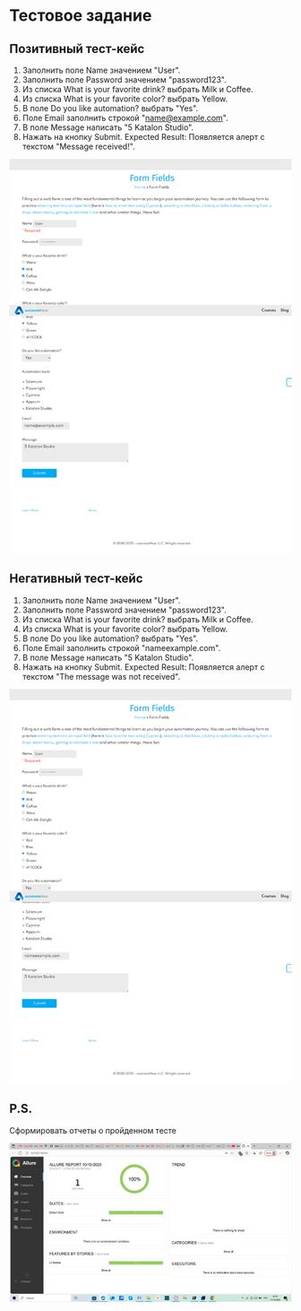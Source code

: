 # Тестовое задание
 
## Позитивный тест-кейс
1.	Заполнить поле Name значением "User".
2.	Заполнить поле Password значением "password123".
3.	Из списка What is your favorite drink? выбрать Milk и Coffee.
4.	Из списка What is your favorite color? выбрать Yellow.
5.	В поле Do you like automation? выбрать "Yes".
6.	Поле Email заполнить строкой "name@example.com".
7.	В поле Message написать "5 Katalon Studio".
8.	Нажать на кнопку Submit. Expected Result: Появляется алерт с текстом "Message received!".

   ![ПОЗИТИВ](sdet-test/images/positive.png)
   
## Негативный тест-кейс

1.	Заполнить поле Name значением "User".
2.	Заполнить поле Password значением "password123".
3.	Из списка What is your favorite drink? выбрать Milk и Coffee.
4.	Из списка What is your favorite color? выбрать Yellow.
5.	В поле Do you like automation? выбрать "Yes".
6.	Поле Email заполнить строкой "nameexample.com".
7.	В поле Message написать "5 Katalon Studio".
8.	Нажать на кнопку Submit. Expected Result: Появляется алерт с текстом "The message was not received".

![НЕГАТИВ](sdet-test/images/negative.png)

## P.S.
Cформировать отчеты о пройденном тесте

![ТЕСТ](sdet-test/images/allure-screenshot.jpg)
